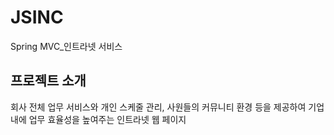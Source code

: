# JSINC
Spring MVC_인트라넷 서비스


## 프로젝트 소개
회사 전체 업무 서비스와 개인 스케줄 관리, 사원들의 커뮤니티 환경 등을 제공하여 기업 내에 업무 효율성을 높여주는 인트라넷 웹 페이지



